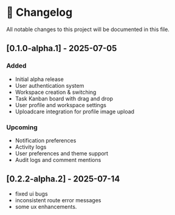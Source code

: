 # 📜 Changelog

All notable changes to this project will be documented in this file.

## [0.1.0-alpha.1] - 2025-07-05

### Added

- Initial alpha release
- User authentication system
- Workspace creation & switching
- Task Kanban board with drag and drop
- User profile and workspace settings
- Uploadcare integration for profile image upload

### Upcoming

- Notification preferences
- Activity logs
- User preferences and theme support
- Audit logs and comment mentions

## [0.2.2-alpha.2] - 2025-07-14

- fixed ui bugs
- inconsistent route error messages
- some ux enhancements.
